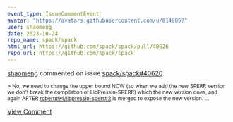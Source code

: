```yaml
---
event_type: IssueCommentEvent
avatar: "https://avatars.githubusercontent.com/u/814885?"
user: shaomeng
date: 2023-10-24
repo_name: spack/spack
html_url: https://github.com/spack/spack/pull/40626
repo_url: https://github.com/spack/spack
---
```


<a href='https://github.com/shaomeng' target='_blank'>shaomeng</a> commented on issue <a href='https://github.com/spack/spack/pull/40626' target='_blank'>spack/spack#40626</a>.

<small>> No, we need to change the upper bound NOW (so when we add the new SPERR version we don't break the compilation of LibPressio-SPERR) which the new version does, and again AFTER [robertu94/libpressio-sperr#2](https://github.com/robertu94/libpressio-sperr/pull/2) is merged to expose the new version....</small>

<a href='https://github.com/spack/spack/pull/40626' target='_blank'>View Comment</a>